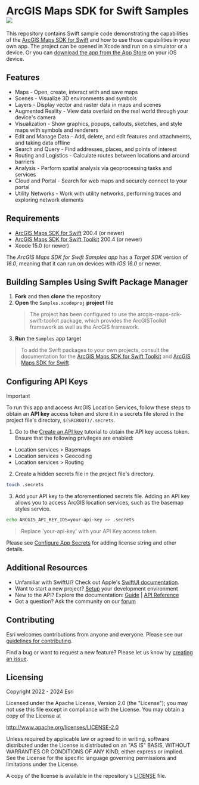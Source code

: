 # ArcGIS Maps SDK for Swift Samples [![](https://developer.apple.com/assets/elements/badges/download-on-the-app-store.svg)](https://apps.apple.com/us/app/arcgis-maps-swift-samples/id1630449018)

This repository contains Swift sample code demonstrating the capabilities of the [ArcGIS Maps SDK for Swift](https://developers.arcgis.com/swift/) and how to use those capabilities in your own app. The project can be opened in Xcode and run on a simulator or a device.  Or you can [download the app from the App Store](https://apps.apple.com/us/app/arcgis-maps-swift-samples/id1630449018) on your iOS device.

## Features

* Maps - Open, create, interact with and save maps
* Scenes - Visualize 3D environments and symbols
* Layers - Display vector and raster data in maps and scenes
* Augmented Reality - View data overlaid on the real world through your device's camera
* Visualization - Show graphics, popups, callouts, sketches, and style maps with symbols and renderers
* Edit and Manage Data - Add, delete, and edit features and attachments, and taking data offline
* Search and Query - Find addresses, places, and points of interest
* Routing and Logistics - Calculate routes between locations and around barriers
* Analysis - Perform spatial analysis via geoprocessing tasks and services
* Cloud and Portal - Search for web maps and securely connect to your portal
* Utility Networks - Work with utility networks, performing traces and exploring network elements

## Requirements

* [ArcGIS Maps SDK for Swift](https://developers.arcgis.com/swift/) 200.4 (or newer)
* [ArcGIS Maps SDK for Swift Toolkit](https://github.com/Esri/arcgis-maps-sdk-swift-toolkit) 200.4 (or newer)
* Xcode 15.0 (or newer)

The *ArcGIS Maps SDK for Swift Samples app* has a *Target SDK* version of *16.0*, meaning that it can run on devices with *iOS 16.0* or newer.

## Building Samples Using Swift Package Manager

1. **Fork** and then **clone** the repository
1. **Open** the `Samples.xcodeproj` **project** file
    > The project has been configured to use the arcgis-maps-sdk-swift-toolkit package, which provides the ArcGISToolkit framework as well as the ArcGIS framework.
1. **Run** the `Samples` app target

> To add the Swift packages to your own projects, consult the documentation for the [ArcGIS Maps SDK for Swift Toolkit](https://github.com/Esri/arcgis-maps-sdk-swift-toolkit#swift-package-manager) and [ArcGIS Maps SDK for Swift](https://github.com/Esri/arcgis-maps-sdk-swift#instructions).

## Configuring API Keys

> [!IMPORTANT]
> To run this app and access ArcGIS Location Services, follow these steps to obtain an **API key** access token and store it in a secrets file stored in the project file's directory, `$(SRCROOT)/.secrets`.

1. Go to the [Create an API key](https://developers.arcgis.com/documentation/security-and-authentication/api-key-authentication/tutorials/create-an-api-key/) tutorial to obtain the API key access token. Ensure that the following privileges are enabled:

* Location services > Basemaps
* Location services > Geocoding
* Location services > Routing

2. Create a hidden secrets file in the project file's directory.

  ```sh
  touch .secrets
  ```

3. Add your API key to the aforementioned secrets file. Adding an API key allows you to access ArcGIS location services, such as the basemap styles service.

  ```sh
  echo ARCGIS_API_KEY_IOS=your-api-key >> .secrets
  ```

  > Replace 'your-api-key' with your API Key access token.

Please see [Configure App Secrets](Documentation/ConfigureAppSecrets.md) for adding license string and other details.

## Additional Resources

* Unfamiliar with SwiftUI? Check out Apple's [SwiftUI documentation](https://developer.apple.com/documentation/swiftui/).
* Want to start a new project? [Setup](https://developers.arcgis.com/swift/get-started) your development environment
* New to the API? Explore the documentation: [Guide](https://developers.arcgis.com/swift/) | [API Reference](https://developers.arcgis.com/swift/api-reference/documentation/arcgis/)
* Got a question? Ask the community on our [forum](https://community.esri.com/t5/swift-maps-sdk-questions/bd-p/swift-maps-sdk-questions)

## Contributing

Esri welcomes contributions from anyone and everyone. Please see our [guidelines for contributing](https://github.com/esri/contributing).

Find a bug or want to request a new feature? Please let us know by [creating an issue](https://github.com/Esri/arcgis-maps-sdk-swift-samples/issues/new).

## Licensing

Copyright 2022 - 2024 Esri

Licensed under the Apache License, Version 2.0 (the "License");
you may not use this file except in compliance with the License.
You may obtain a copy of the License at

   http://www.apache.org/licenses/LICENSE-2.0

Unless required by applicable law or agreed to in writing, software
distributed under the License is distributed on an "AS IS" BASIS,
WITHOUT WARRANTIES OR CONDITIONS OF ANY KIND, either express or implied.
See the License for the specific language governing permissions and
limitations under the License.

A copy of the license is available in the repository's [LICENSE](LICENSE?raw=1) file.
